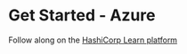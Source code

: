 # Get Started - Azure

Follow along on the [HashiCorp Learn platform](https://learn.hashicorp.com/collections/terraform/azure-get-started)
